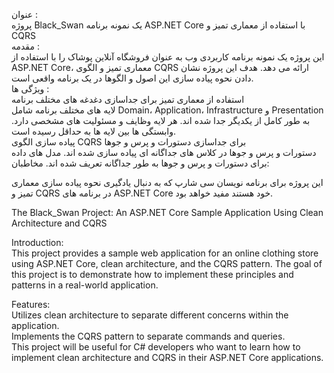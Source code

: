  عنوان :   
 پروژه Black_Swan یک نمونه برنامه ASP.NET Core با استفاده از معماری تمیز و CQRS           
  مقدمه :    
  این پروژه یک نمونه برنامه کاربردی وب به عنوان فروشگاه آنلاین پوشاک را با استفاده از ASP.NET Core، معماری تمیز و الگوی CQRS ارائه می دهد. هدف این پروژه نشان دادن نحوه پیاده سازی این اصول و الگوها در یک برنامه واقعی است.   
   ویژگی ها :    
   استفاده از معماری تمیز برای جداسازی دغدغه های مختلف برنامه    
   لایه های مختلف برنامه شامل Domain، Application، Infrastructure و Presentation به طور کامل از یکدیگر جدا شده اند.
هر لایه وظایف و مسئولیت های مشخصی دارد.
وابستگی ها بین لایه ها به حداقل رسیده است.  
 پیاده سازی الگوی CQRS برای جداسازی دستورات و پرس و جوها   
 دستورات و پرس و جوها در کلاس های جداگانه ای پیاده سازی شده اند.
مدل های داده برای دستورات و پرس و جوها به طور جداگانه تعریف شده اند.
 مخاطبان: 

این پروژه برای برنامه نویسان سی شارپ که به دنبال یادگیری نحوه پیاده سازی معماری تمیز و CQRS در برنامه های ASP.NET Core خود هستند مفید خواهد بود.   

The Black_Swan Project: An ASP.NET Core Sample Application Using Clean Architecture and CQRS 

Introduction:  
This project provides a sample web application for an online clothing store using ASP.NET Core, clean architecture, and the CQRS pattern. The goal of this project is to demonstrate how to implement these principles and patterns in a real-world application.   

Features:       
Utilizes clean architecture to separate different concerns within the application.   
Implements the CQRS pattern to separate commands and queries.                        
This project will be useful for C# developers who want to learn how to implement clean architecture and CQRS in their ASP.NET Core applications.   
 


